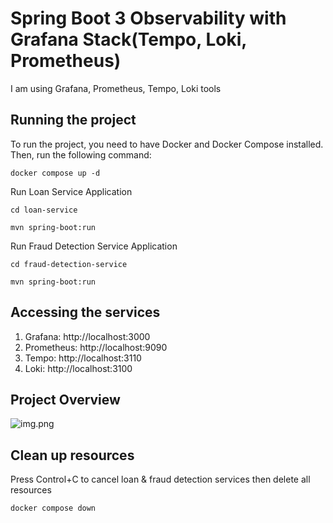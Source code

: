 # Spring Boot 3 Observability with Grafana Stack(Tempo, Loki, Prometheus)
I am using Grafana, Prometheus, Tempo, Loki tools

## Running the project

To run the project, you need to have Docker and Docker Compose installed. Then, run the following command:

```docker compose up -d```

Run Loan Service Application

```cd loan-service```

```mvn spring-boot:run```

Run Fraud Detection Service Application

```cd fraud-detection-service```

```mvn spring-boot:run```


## Accessing the services
1. Grafana: http://localhost:3000
2. Prometheus: http://localhost:9090
3. Tempo: http://localhost:3110
4. Loki: http://localhost:3100

## Project Overview

![img.png](img.png)


## Clean up resources
Press Control+C to cancel loan & fraud detection services
then delete all resources

```docker compose down```